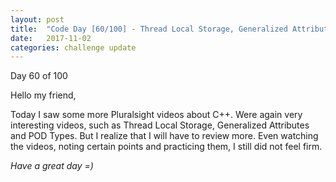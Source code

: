 ```yaml
---
layout: post
title:  "Code Day [60/100] - Thread Local Storage, Generalized Attributes and POD Types"
date:   2017-11-02
categories: challenge update
---
```


Day 60 of 100

Hello my friend,

Today I saw some more Pluralsight videos about C++. Were again very interesting videos, such as Thread Local Storage, Generalized Attributes and POD Types. But I realize that I will have to review more. Even watching the videos, noting certain points and practicing them, I still did not feel firm.

_Have a great day =)_